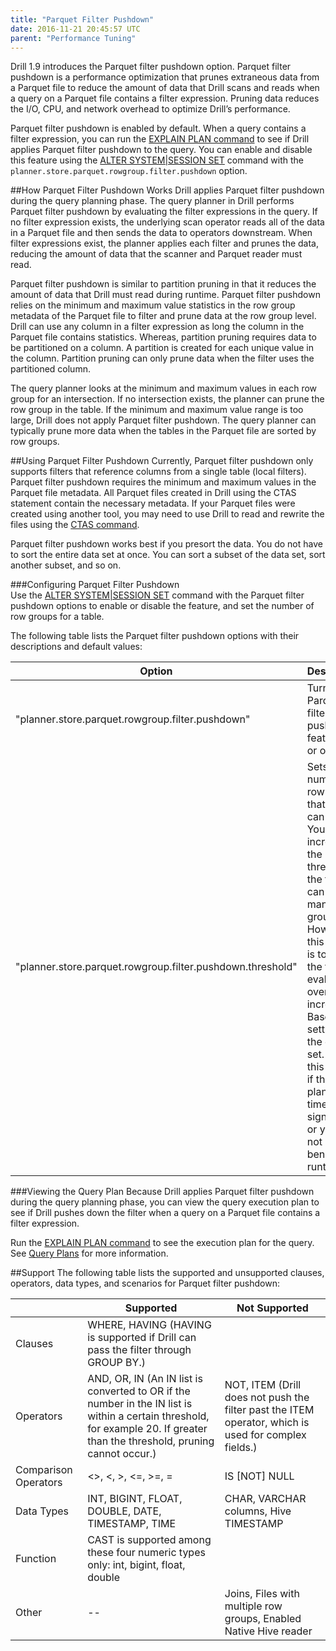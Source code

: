 ```yaml
---
title: "Parquet Filter Pushdown"
date: 2016-11-21 20:45:57 UTC
parent: "Performance Tuning"
---
```


Drill 1.9 introduces the Parquet filter pushdown option. Parquet filter pushdown is a performance optimization that prunes extraneous data from a Parquet file to reduce the amount of data that Drill scans and reads when a query on a Parquet file contains a filter expression. Pruning data reduces the I/O, CPU, and network overhead to optimize Drill’s performance.
 
Parquet filter pushdown is enabled by default. When a query contains a filter expression, you can run the [EXPLAIN PLAN command]({{site.baseurl}}/docs/explain-commands/) to see if Drill applies Parquet filter pushdown to the query. You can enable and disable this feature using the [ALTER SYSTEM|SESSION SET]({{site.baseurl}}/docs/alter-system/) command with the `planner.store.parquet.rowgroup.filter.pushdown` option.  

##How Parquet Filter Pushdown Works
Drill applies Parquet filter pushdown during the query planning phase. The query planner in Drill performs Parquet filter pushdown by evaluating the filter expressions in the query. If no filter expression exists, the underlying scan operator reads all of the data in a Parquet file and then sends the data to operators downstream. When filter expressions exist, the planner applies each filter and prunes the data, reducing the amount of data that the scanner and Parquet reader must read.
 
Parquet filter pushdown is similar to partition pruning in that it reduces the amount of data that Drill must read during runtime. Parquet filter pushdown relies on the minimum and maximum value statistics in the row group metadata of the Parquet file to filter and prune data at the row group level. Drill can use any column in a filter expression as long the column in the Parquet file contains statistics. Whereas, partition pruning requires data to be partitioned on a column. A partition is created for each unique value in the column. Partition pruning can only prune data when the filter uses the partitioned column.  
 
The query planner looks at the minimum and maximum values in each row group for an intersection. If no intersection exists, the planner can prune the row group in the table. If the minimum and maximum value range is too large, Drill does not apply Parquet filter pushdown. The query planner can typically prune more data when the tables in the Parquet file are sorted by row groups.  

##Using Parquet Filter Pushdown
Currently, Parquet filter pushdown only supports filters that reference columns from a single table (local filters). Parquet filter pushdown requires the minimum and maximum values in the Parquet file metadata. All Parquet files created in Drill using the CTAS statement contain the necessary metadata. If your Parquet files were created using another tool, you may need to use Drill to read and rewrite the files using the [CTAS command]({{site.baseurl}}/docs/create-table-as-ctas-command/).
 
Parquet filter pushdown works best if you presort the data. You do not have to sort the entire data set at once. You can sort a subset of the data set, sort another subset, and so on. 

###Configuring Parquet Filter Pushdown  
Use the [ALTER SYSTEM|SESSION SET]({{site.baseurl}}/docs/alter-system/) command with the Parquet filter pushdown options to enable or disable the feature, and set the number of row groups for a table.  

The following table lists the Parquet filter pushdown options with their descriptions and default values:  

|       Option                                               | Description                                                                                                                                                                                                                                                                                                                                                | Default   |
|------------------------------------------------------------|------------------------------------------------------------------------------------------------------------------------------------------------------------------------------------------------------------------------------------------------------------------------------------------------------------------------------------------------------------|-----------|
| "planner.store.parquet.rowgroup.filter.pushdown"           | Turns the Parquet filter pushdown feature on or   off.                                                                                                                                                                                                                                                                                                     | TRUE      |
| "planner.store.parquet.rowgroup.filter.pushdown.threshold" | Sets the number of row groups that a table can   have. You can increase the threshold if the filter can prune many row groups.   However, if this setting is too high, the filter evaluation overhead   increases. Base this setting on the data set. Reduce this setting if the   planning time is significant, or you do not see any benefit at runtime. | 10,000    |  

###Viewing the Query Plan
Because Drill applies Parquet filter pushdown during the query planning phase, you can view the query execution plan to see if Drill pushes down the filter when a query on a Parquet file contains a filter expression.
 
Run the [EXPLAIN PLAN command]({{site.baseurl}}/docs/explain-commands/) to see the execution plan for the query. See [Query Plans]({{site.baseurl}}/docs/query-plans/) for more information. 

##Support 
The following table lists the supported and unsupported clauses, operators, data types, and scenarios for Parquet filter pushdown:  

|                      | Supported                                                                                                                                                                          | Not Supported                                                                                            |
|----------------------|------------------------------------------------------------------------------------------------------------------------------------------------------------------------------------|----------------------------------------------------------------------------------------------------------|
| Clauses              | WHERE,   HAVING (HAVING is supported if Drill can pass the filter through GROUP   BY.)                                                                                             |                                                                                                          |
| Operators            | AND,   OR, IN (An IN list is converted to OR if the number in the IN list is within   a certain threshold, for example 20. If greater than the threshold, pruning   cannot occur.) | NOT,   ITEM (Drill does not push the filter past the ITEM operator, which is used   for complex fields.) |
| Comparison Operators | <>,   <, >, <=, >=, =                                                                                                                 | IS [NOT] NULL                                                                                            |
| Data Types           | INT,   BIGINT, FLOAT, DOUBLE, DATE, TIMESTAMP, TIME                                                                                                                                | CHAR,   VARCHAR columns, Hive TIMESTAMP                                                                  |
| Function             | CAST   is supported among these four numeric types only: int, bigint, float, double                                                                                                |                                                                                                          |
| Other                | --                                                                                                                                                                                 | Joins,   Files with multiple row groups, Enabled Native Hive reader                                      | 


